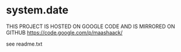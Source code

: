 system.date
===========

THIS PROJECT IS HOSTED ON GOOGLE CODE AND IS MIRRORED ON GITHUB
https://code.google.com/p/maashaack/


see readme.txt
